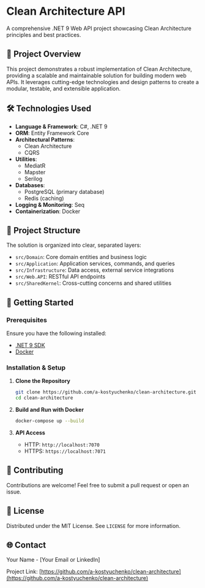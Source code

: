 # Clean Architecture API

A comprehensive .NET 9 Web API project showcasing Clean Architecture principles and best practices.

## 🌟 Project Overview

This project demonstrates a robust implementation of Clean Architecture, providing a scalable and maintainable solution for building modern web APIs. It leverages cutting-edge technologies and design patterns to create a modular, testable, and extensible application.

## 🛠 Technologies Used

- **Language & Framework**: C#, .NET 9
- **ORM**: Entity Framework Core
- **Architectural Patterns**:
    - Clean Architecture
    - CQRS
- **Utilities**:
    - MediatR
    - Mapster
    - Serilog
- **Databases**:
    - PostgreSQL (primary database)
    - Redis (caching)
- **Logging & Monitoring**: Seq
- **Containerization**: Docker

## 📂 Project Structure

The solution is organized into clear, separated layers:

- `src/Domain`: Core domain entities and business logic
- `src/Application`: Application services, commands, and queries
- `src/Infrastructure`: Data access, external service integrations
- `src/Web.API`: RESTful API endpoints
- `src/SharedKernel`: Cross-cutting concerns and shared utilities

## 🚀 Getting Started

### Prerequisites

Ensure you have the following installed:
- [.NET 9 SDK](https://dotnet.microsoft.com/download/dotnet/9.0)
- [Docker](https://www.docker.com/get-started)

### Installation & Setup

1. **Clone the Repository**
    ```bash
    git clone https://github.com/a-kostyuchenko/clean-architecture.git
    cd clean-architecture
    ```

2. **Build and Run with Docker**
    ```bash
    docker-compose up --build
    ```

3. **API Access**
    - HTTP: `http://localhost:7070`
    - HTTPS: `https://localhost:7071`

## 🤝 Contributing

Contributions are welcome! Feel free to submit a pull request or open an issue.

## 📄 License

Distributed under the MIT License. See `LICENSE` for more information.

## 🌐 Contact

Your Name - [Your Email or LinkedIn]

Project Link: [https://github.com/a-kostyuchenko/clean-architecture](https://github.com/a-kostyuchenko/clean-architecture)